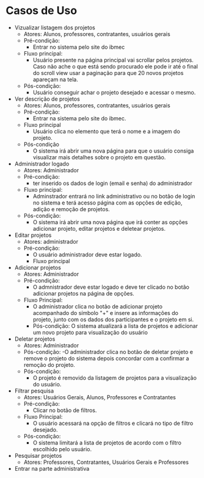 # Casos de Uso
- Vizualizar listagem dos projetos
    - Atores: Alunos, professores, contratantes, usuários gerais
    - Pré-condição:
        - Entrar no sistema pelo site do ibmec
    - Fluxo principal:
        - Usuário presente na página principal vai scrollar pelos projetos. Caso não ache o que está sendo procurado ele pode ir até o final do scroll view usar a paginação para que 20 novos projetos apareçam na tela.
    - Pós-condição:
        - Usuário conseguir achar o projeto desejado e acessar o mesmo.
- Ver descrição de projetos
    - Atores: Alunos, professores, contratantes, usuários gerais
    - Pré-condição:
        - Entrar na sistema pelo site do ibmec.
    - Fluxo principal
        - Usuário clica no elemento que terá o nome e a imagem do projeto.
    - Pós-condição
        - O sistema irá abrir uma nova página para que o usuário consiga visualizar mais detalhes sobre o projeto em questão.
- Administrador logado
    - Atores: Administrador
    - Pré-condição:
        - ter inserido os dados de login (email e senha) do administrador
    - Fluxo principal:
        -  Adminstrador entrará no link administrativo ou no botão de login no sistema e terá acesso página com as opções de edição, adição e remoção de projetos.
    - Pós-condição:
        - O sistema irá abrir uma nova página que irá conter as opções adicionar projeto, editar projetos e deletear projetos.
- Editar projetos
    - Atores: administrador
    - Pré-condição:
        - O usuário administrador deve estar logado.
        - Fluxo principal 
- Adicionar projetos
    - Atores: Administrador
    - Pré-condição:
        - O admnistrador deve estar logado e deve ter clicado no botão adicionar projetos na página de opções.
    - Fluxo Principal:
        - O administrador clica no botão de adicionar projeto acompanhado do símbolo "+" e insere as informações do projeto, junto com os dados dos participantes e o projeto em si.
        - Pós-condição: O sistema atualizará a lista de projetos e adicionar um novo projeto para visualização do usuário
- Deletar projetos
    - Atores: Administrador
    - Pós-condição:
        -O administrador clica no botão de deletar projeto e remove o projeto do sistema depois concordar com a confirmar a remoção do projeto.
   - Pós-condição:
       - O projeto é removido da listagem de projetos para a visualização do usuário.
- Filtrar pesquisa
    - Atores: Usuários Gerais, Alunos, Professores e Contratantes
    - Pré-condição:
      -  Clicar no botão de filtros.
    - Fluxo Principal:
        -  O usuário acessará na opção de filtros e clicará no tipo de filtro desejado.
    - Pós-condição:
        -  O sistema limitará a lista de projetos de acordo com o filtro escolhido pelo usuário.
- Pesquisar projetos
    - Atores: Professores, Contratantes, Usuários Gerais e Professores
- Entrar na parte administrativa


